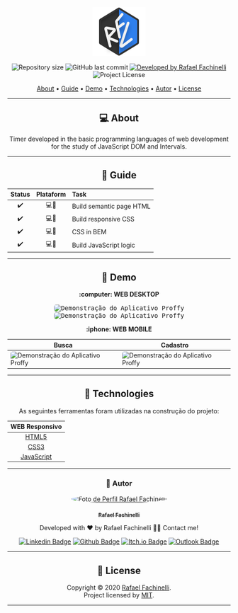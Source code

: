 <div align="center">
<img src="./.github/logo.svg"
# RFL Timer

</div>

<p align="center"> 
  <img alt="Repository size" src="https://img.shields.io/github/repo-size/rafaelfachinelli/proffy-omnistack?style=for-the-badge">
  <img alt="GitHub last commit" src="https://img.shields.io/github/last-commit/rafaelfachinelli/proffy-omnistack?style=for-the-badge">
  <a href="https://github.com/rafaelfachinelli">
    <img alt="Developed by Rafael Fachinelli" src="https://img.shields.io/badge/developer-Rafael Fachinelli-%237519C1?style=for-the-badge">
  </a>
  <img alt="Project License" src="https://img.shields.io/github/license/rafaelfachinelli/Proffy?style=for-the-badge"/>
<p>

<p align="center">
 <a href="#computer-about">About</a> •
 <a href="#memo-guide">Guide</a> •
 <a href="#movie_camera-demo">Demo</a> •
 <a href="#hammer-technologies">Technologies</a> •
 <a href="#boy-autor">Autor</a> •
 <a href="#page_facing_up-license">License</a>
</p>

---
## :computer: About

Timer developed in the basic programming languages of web development for the study of JavaScript DOM and Intervals.

---
## :memo: **Guide**

<div align="center">

|Status|Plataform|Task|
|:---:|:---:|:---|
|:heavy_check_mark:|:computer::iphone:|Build semantic page HTML|
|:heavy_check_mark:|:computer::iphone:|Build responsive CSS|
|:heavy_check_mark:|:computer::iphone:|CSS in BEM|
|:heavy_check_mark:|:computer::iphone:|Build JavaScript logic|

</div>

---
## :movie_camera: **Demo**

<p align="center"><b> :computer: WEB DESKTOP </b></p>

<p align="center"><kbd><img width="450" style="border-radius: 5px" height="250" alt="Demonstração do Aplicativo Proffy" src="./.github/demo-desk-study.gif"></kbd> <kbd><img width="450" style="border-radius: 5px" height="250" alt="Demonstração do Aplicativo Proffy" src="./.github/demo-desk-give-classes.gif"></kbd></p>

<p align="center"><b> :iphone: WEB MOBILE </b></p>

<div align="center">

Busca | Cadastro 
---|---
<img width="280" style="border-radius: 5px" height="450" alt="Demonstração do Aplicativo Proffy" src="./.github/demo-mobile-study.gif"> | <img width="280" style="border-radius: 5px" height="450" alt="Demonstração do Aplicativo Proffy" src="./.github/demo-mobile-give-classes.gif"> |

</div>

---
## :hammer: **Technologies**

As seguintes ferramentas foram utilizadas na construção do projeto:

<div align="center">

|WEB Responsivo|
|:---:|
|[HTML5](https://developer.mozilla.org/pt-BR/docs/Web/HTML/HTML5)|
|[CSS3](https://developer.mozilla.org/pt-BR/docs/Archive/CSS3)|
|[JavaScript](https://www.ecma-international.org/publications/standards/Ecma-262.htm)|

</div>

---
### :boy: **Autor**

<div align="center">

<a href="https://github.com/rafaelfachinelli">
 <img style="border-radius: 100%;" src="https://avatars3.githubusercontent.com/u/19878139?s=460&u=278a6f44f49af3c8edb13a811f7654dfe6e89341&v=4" width="100px;" alt="Foto de Perfil Rafael Fachinelli"/>
 <p><sub><b>Rafael Fachinelli</b></sub></p></a>


Developed with ❤️ by Rafael Fachinelli 👋🏽 Contact me!

[![Linkedin Badge](https://img.shields.io/badge/-Rafael_Fachinelli-blue?style=flat-square&logo=Linkedin&logoColor=white&link=https://www.linkedin.com/in/rafaelfachinelli/)](https://www.linkedin.com/in/rafaelfachinelli/)
[![Github Badge](https://img.shields.io/badge/-rafaelfachinelli-000?style=flat-square&logo=Github&logoColor=white&link=https://github.com/rafaelfachinelli)](https://github.com/rafaelfachinelli)
[![Itch.io Badge](https://img.shields.io/badge/-rafaelfachinelli-FA5C5C?style=flat-square&logo=itch.io&logoColor=white&link=https://rafael-fachinelli.itch.io/)](https://rafael-fachinelli.itch.io/)
[![Outlook Badge](https://img.shields.io/badge/-rafael.fachinelli@fatec.sp.gov.br-0078d4?style=flat-square&logo=microsoft-outlook&logoColor=white&link=mailto:rafael.fachinelli@fatec.sp.gov.br)](mailto:rafael.fachinelli@fatec.sp.gov.br)

</div>

---
## :page_facing_up: **License**

<div align="center">

Copyright © 2020 [Rafael Fachinelli](https://github.com/rafaelfachinelli).<br />
Project licensed by [MIT](./LICENSE).

</div>


---
